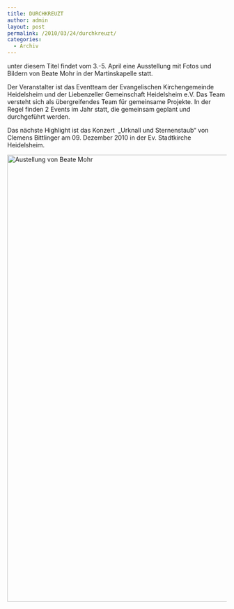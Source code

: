 ```yaml
---
title: DURCHKREUZT
author: admin
layout: post
permalink: /2010/03/24/durchkreuzt/
categories:
  - Archiv
---
```

unter diesem Titel findet vom 3.-5. April eine Ausstellung mit Fotos und Bildern von Beate Mohr in der Martinskapelle statt.

Der Veranstalter ist das Eventteam der Evangelischen Kirchengemeinde Heidelsheim und der Liebenzeller Gemeinschaft Heidelsheim e.V. Das Team versteht sich als übergreifendes Team für gemeinsame Projekte. In der Regel finden 2 Events im Jahr statt, die gemeinsam geplant und durchgeführt werden.

Das nächste Highlight ist das Konzert  „Urknall und Sternenstaub“ von Clemens Bittlinger am 09. Dezember 2010 in der Ev. Stadtkirche Heidelsheim.

[<img class="aligncenter size-large wp-image-292" title="Durchkreuzt" src="http://www.ekg-heidelsheim.de/wp-content/uploads/2010/03/Durchkreuyt-Flzer_A5-726x1024.jpg" alt="Austellung von Beate Mohr" width="726" height="1024" />][1]

 [1]: http://www.ekg-heidelsheim.de/wp-content/uploads/2010/03/Durchkreuyt-Flzer_A5.jpg